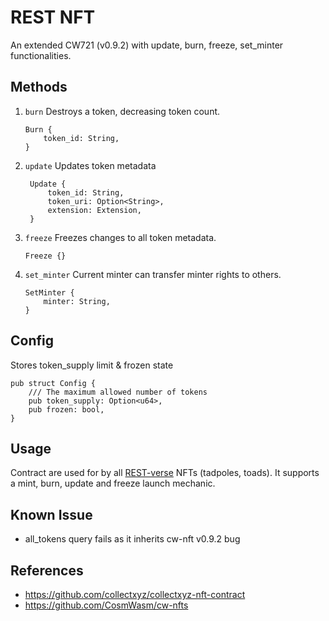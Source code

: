 # REST NFT
An extended CW721 (v0.9.2) with update, burn, freeze, set_minter functionalities.

## Methods
1. `burn`
    Destroys a token, decreasing token count.
    ```
    Burn {
        token_id: String,
    }
    ```
2. `update` Updates token metadata
   ```
    Update {
        token_id: String,
        token_uri: Option<String>,
        extension: Extension,
    }
   ```
3. `freeze`
   Freezes changes to all token metadata.
   ```
   Freeze {}
   ```
4. `set_minter`
    Current minter can transfer minter rights to others.
    ```
    SetMinter {
        minter: String,
    }
    ```
 
## Config
Stores token_supply limit & frozen state

```
pub struct Config {
    /// The maximum allowed number of tokens
    pub token_supply: Option<u64>,
    pub frozen: bool,
}
```

## Usage

Contract are used for by all [REST-verse](http://redeyedspacetoads.io) NFTs (tadpoles, toads).
It supports a mint, burn, update and freeze launch mechanic.

## Known Issue
- all_tokens query fails as it inherits cw-nft v0.9.2 bug

## References

- https://github.com/collectxyz/collectxyz-nft-contract
- https://github.com/CosmWasm/cw-nfts
